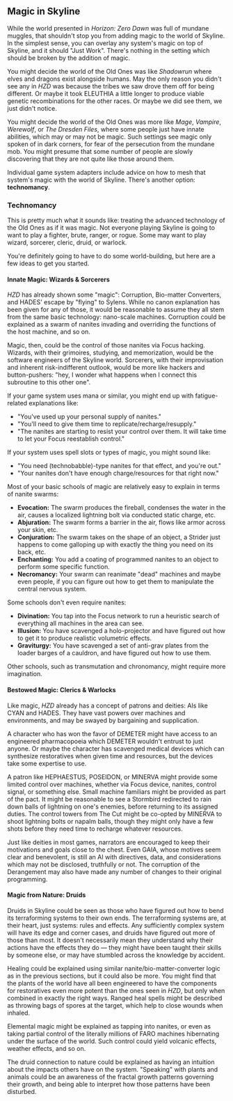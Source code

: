 ## Magic in Skyline

While the world presented in _Horizon: Zero Dawn_ was full of mundane muggles, that shouldn't stop you from adding magic to the world of Skyline.
In the simplest sense, you can overlay any system's magic on top of Skyline, and it should "Just Work".
There's nothing in the setting which should be broken by the addition of magic.

You might decide the world of the Old Ones was like _Shadowrun_ where elves and dragons exist alongside humans.
May the only reason you didn't see any in _HZD_ was because the tribes we saw drove them off for being different.
Or maybe it took ELEUTHIA a little longer to produce viable genetic recombinations for the other races.
Or maybe we did see them, we just didn't notice.

You might decide the world of the Old Ones was more like _Mage_, _Vampire_, _Werewolf_, or _The Dresden Files_, where some people just have innate abilities, which may or may not be magic.
Such settings see magic only spoken of in dark corners, for fear of the persecution from the mundane mob.
You might presume that some number of people are slowly discovering that they are not quite like those around them.

Individual game system adapters include advice on how to mesh that system's magic with the world of Skyline.
There's another option: **technomancy**.

### Technomancy

This is pretty much what it sounds like: treating the advanced technology of the Old Ones as if it was magic.
Not everyone playing Skyline is going to want to play a fighter, brute, ranger, or rogue.
Some may want to play wizard, sorcerer, cleric, druid, or warlock.

You're definitely going to have to do some world-building, but here are a few ideas to get you started.

#### Innate Magic: Wizards & Sorcerers

_HZD_ has already shown some "magic": Corruption, Bio-matter Converters, and HADES' escape by "flying" to Sylens.
While no canon explanation has been given for any of those, it would be reasonable to assume they all stem from the same basic technology: nano-scale machines.
Corruption could be explained as a swarm of nanites invading and overriding the functions of the host machine, and so on.

Magic, then, could be the control of those nanites via Focus hacking.
Wizards, with their grimoires, studying, and memorization, would be the software engineers of the Skyline world.
Sorcerers, with their improvisation and inherent risk-indifferent outlook, would be more like hackers and button-pushers: "hey, I wonder what happens when I connect this subroutine to this other one".

If your game system uses mana or similar, you might end up with fatigue-related explanations like:

* "You've used up your personal supply of nanites."
* "You'll need to give them time to replicate/recharge/resupply."
* "The nanites are starting to resist your control over them.  It will take time to let your Focus reestablish control."

If your system uses spell slots or types of magic, you might sound like:

* "You need (technobabble)-type nanites for that effect, and you're out."
* "Your nanites don't have enough charge/resources for that right now."

Most of your basic schools of magic are relatively easy to explain in terms of nanite swarms:

* **Evocation:** The swarm produces the fireball, condenses the water in the air, causes a localized lightning bolt via conducted static charge, etc.
* **Abjuration:** The swarm forms a barrier in the air, flows like armor across your skin, etc.
* **Conjuration:** The swarm takes on the shape of an object, a Strider just happens to come galloping up with exactly the thing you need on its back, etc.
* **Enchanting:** You add a coating of programmed nanites to an object to perform some specific function.
* **Necromancy:** Your swarm can reanimate "dead" machines and maybe even people, if you can figure out how to get them to manipulate the central nervous system.

Some schools don't even require nanites:
 
* **Divination:** You tap into the Focus network to run a heuristic search of everything all machines in the area can see.
* **Illusion:** You have scavenged a holo-projector and have figured out how to get it to produce realistic volumetric effects.
* **Graviturgy:** You have scavenged a set of anti-grav plates from the loader barges of a cauldron, and have figured out how to use them.

Other schools, such as transmutation and chronomancy, might require more imagination.

#### Bestowed Magic: Clerics & Warlocks

Like magic, _HZD_ already has a concept of patrons and deities: AIs like CYAN and HADES.
They have vast powers over machines and environments, and may be swayed by bargaining and supplication.

A character who has won the favor of DEMETER might have access to an engineered pharmacopoeia which DEMETER wouldn't entrust to just anyone.
Or maybe the character has scavenged medical devices which can synthesize restoratives when given time and resources, but the devices take some expertise to use.

A patron like HEPHAESTUS, POSEIDON, or MINERVA might provide some limited control over machines, whether via Focus device, nanites, control signal, or something else.
Small machine familiars might be provided as part of the pact.
It might be reasonable to see a Stormbird redirected to rain down balls of lightning on one's enemies, before returning to its assigned duties.
The control towers from The Cut might be co-opted by MINERVA to shoot lightning bolts or napalm balls, though they might only have a few shots before they need time to recharge whatever resources.

Just like deities in most games, narrators are encouraged to keep their motivations and goals close to the chest.
Even GAIA, whose motives seem clear and benevolent, is still an AI with directives, data, and considerations which may not be disclosed, truthfully or not.
The corruption of the Derangement may also have made any number of changes to their original programming.

#### Magic from Nature: Druids

Druids in Skyline could be seen as those who have figured out how to bend its terraforming systems to their own ends.
The terraforming systems are, at their heart, just systems: rules and effects.
Any sufficiently complex system will have its edge and corner cases, and druids have figured out more of those than most.
It doesn't necessarily mean they understand why their actions have the effects they do — they might have been taught their skills by someone else, or may have stumbled across the knowledge by accident.

Healing could be explained using similar nanite/bio-matter-converter logic as in the previous sections, but it could also be more.
You might find that the plants of the world have all been engineered to have the components for restoratives even more potent than the ones seen in _HZD_, but only when combined in exactly the right ways.
Ranged heal spells might be described as throwing bags of spores at the target, which help to close wounds when inhaled.

Elemental magic might be explained as tapping into nanites, or even as taking partial control of the literally millions of FARO machines hibernating under the surface of the world.
Such control could yield volcanic effects, weather effects, and so on.

The druid connection to nature could be explained as having an intuition about the impacts others have on the system.
"Speaking" with plants and animals could be an awareness of the fractal growth patterns governing their growth, and being able to interpret how those patterns have been disturbed.

